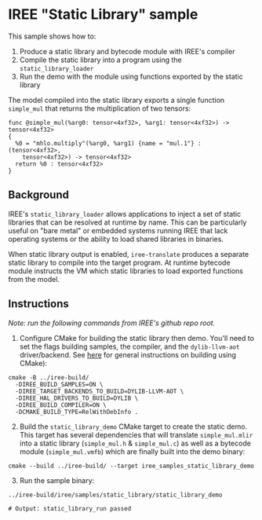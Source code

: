 # IREE "Static Library" sample

This sample shows how to:
1. Produce a static library and bytecode module with IREE's compiler
2. Compile the static library into a program using the `static_library_loader`
3. Run the demo with the module using functions exported by the static library

The model compiled into the static library exports a single function
`simple_mul` that returns the multiplication of two tensors:

```mlir
func @simple_mul(%arg0: tensor<4xf32>, %arg1: tensor<4xf32>) -> tensor<4xf32>
{
  %0 = "mhlo.multiply"(%arg0, %arg1) {name = "mul.1"} : (tensor<4xf32>,
    tensor<4xf32>) -> tensor<4xf32>
  return %0 : tensor<4xf32>
}
```

## Background

IREE's `static_library_loader` allows applications to inject a set of static
libraries that can be resolved at runtime by name. This can be particularly
useful on "bare metal" or embedded systems running IREE that lack operating
systems or the ability to load shared libraries in binaries.

When static library output is enabled, `iree-translate` produces a separate
static library to compile into the target program. At runtime bytecode module
instructs the VM which static libraries to load exported functions from the
model.

## Instructions
_Note: run the following commands from IREE's github repo root._

1. Configure CMake for building the static library then demo. You'll need to set
the flags building samples, the compiler, and the `dylib-llvm-aot`
driver/backend. See
[here](https://google.github.io/iree/building-from-source/getting-started/)
for general instructions on building using CMake):

  ```shell
  cmake -B ../iree-build/
    -DIREE_BUILD_SAMPLES=ON \
    -DIREE_TARGET_BACKENDS_TO_BUILD=DYLIB-LLVM-AOT \
    -DIREE_HAL_DRIVERS_TO_BUILD=DYLIB \
    -DIREE_BUILD_COMPILER=ON \
    -DCMAKE_BUILD_TYPE=RelWithDebInfo .
  ```

2. Build the `static_library_demo` CMake target to create the static demo. This
target has several dependencies that will translate `simple_mul.mlir` into a
static library (`simple_mul.h` & `simple_mul.c`) as well as a bytecode module
(`simple_mul.vmfb`) which are finally built into the demo binary:

  ```shell
  cmake --build ../iree-build/ --target iree_samples_static_library_demo
  ```

3. Run the sample binary:

  ```shell
  ../iree-build/iree/samples/static_library/static_library_demo

  # Output: static_library_run passed
  ```
